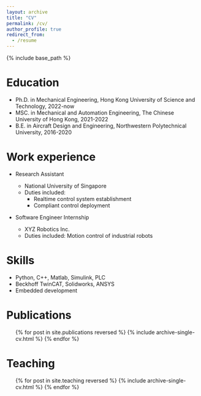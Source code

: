 ```yaml
---
layout: archive
title: "CV"
permalink: /cv/
author_profile: true
redirect_from:
  - /resume
---
```


{% include base_path %}

Education
======
* Ph.D. in Mechanical Engineering, Hong Kong University of Science and Technology, 2022-now
* MSC. in Mechanical and Automation Engineering, The Chinese University of Hong Kong, 2021-2022
* B.E. in Aircraft Design and Engineering, Northwestern Polytechnical University, 2016-2020

Work experience
======
* Research Assistant
  * National University of Singapore
  * Duties included: 
    * Realtime control system establishment 
    * Compliant control deployment

* Software Engineer Internship
  * XYZ Robotics Inc.
  * Duties included: Motion control of industrial robots
  
Skills
======
* Python, C++, Matlab, Simulink, PLC
* Beckhoff TwinCAT, Solidworks, ANSYS
* Embedded development

Publications
======
  <ul>{% for post in site.publications reversed %}
    {% include archive-single-cv.html %}
  {% endfor %}</ul>
  
<!-- Talks
======
  <ul>{% for post in site.talks reversed %}
    {% include archive-single-talk-cv.html  %}
  {% endfor %}</ul> -->
  
Teaching
======
  <ul>{% for post in site.teaching reversed %}
    {% include archive-single-cv.html %}
  {% endfor %}</ul>
  
<!-- Service and leadership
======
* Currently signed in to 43 different slack teams -->